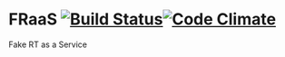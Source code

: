 FRaaS [![Build Status](https://travis-ci.org/caarlos0/FRaaS.png?branch=master)](https://travis-ci.org/caarlos0/FRaaS)[![Code Climate](https://codeclimate.com/github/caarlos0/FRaaS.png)](https://codeclimate.com/github/caarlos0/FRaaS)
=====

Fake RT as a Service
